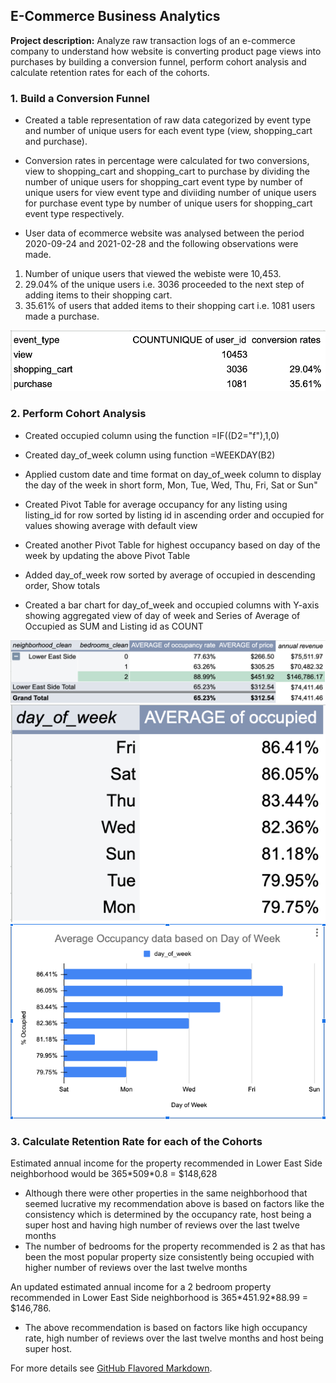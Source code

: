 ## E-Commerce Business Analytics

**Project description:** Analyze raw transaction logs of an e-commerce company to understand how website is converting product page views into purchases by building a conversion funnel, perform cohort analysis and calculate retention rates for each of the cohorts.

### 1. Build a Conversion Funnel

- Created a table representation of raw data categorized by event type and number of unique users for each event type (view, shopping_cart and purchase).
- Conversion rates in percentage were calculated for two conversions, view to shopping_cart and shopping_cart to purchase by dividing the number of unique users for shopping_cart event type by number of unique users for view event type and diviiding number of unique users for purchase event type by number of unique users for shopping_cart event type respectively.

- User data of ecommerce website was analysed between the period 2020-09-24 and 2021-02-28 and the following observations were made.
1. Number of unique users that viewed the webiste were 10,453.
2. 29.04% of the unique users i.e. 3036 proceeded to the next step of adding items to their shopping cart.
3. 35.61% of users that added items to their shopping cart i.e. 1081 users made a purchase.

<img src="images/Conversion Funnel.png?raw=true"/>

### 2. Perform Cohort Analysis

- Created occupied column using the function =IF((D2="f"),1,0)
- Created day_of_week column using function =WEEKDAY(B2)
- Applied custom date and time format on day_of_week column to display the day of the week in short 
form, Mon, Tue, Wed, Thu, Fri, Sat or Sun"

- Created Pivot Table for average occupancy for any listing using listing_id for row sorted by listing id in 
ascending order and occupied for values showing average with default view

- Created another Pivot Table for highest occupancy based on day of the week by updating the above Pivot Table
- Added day_of_week row sorted by average of occupied in descending order, Show totals
- Created a bar chart for day_of_week and occupied columns with Y-axis showing aggregated view of day of week 
and Series of Average of Occupied as SUM and Listing id as COUNT

<img src="images/Average Price:Occupancy Rate.png?raw=true"/>

<img src="images/Occupancy by DayOfWeek.png?raw=true"/>

<img src="images/Average Occupancy per DayOfWeek.png?raw=true"/>

### 3. Calculate Retention Rate for each of the Cohorts

Estimated annual income for the property recommended in Lower East Side neighborhood would be 365&#42;509&#42;0.8 = $148,628
- Although there were other properties in the same neighborhood that seemed lucrative my recommendation above is based on factors like the 
consistency which is determined by the occupancy rate, host being a super host and having high number of reviews over the last twelve months
- The number of bedrooms for the property recommended is 2 as that has been the most popular property size consistently being occupied with 
higher number of reviews over the last twelve months

An updated estimated annual income for a 2 bedroom property recommended in Lower East Side neighborhood is 365&#42;451.92&#42;88.99 = $146,786.
- The above recommendation is based on factors like high occupancy rate, high number of reviews over the last twelve months and host being super host.



For more details see [GitHub Flavored Markdown](https://guides.github.com/features/mastering-markdown/).

